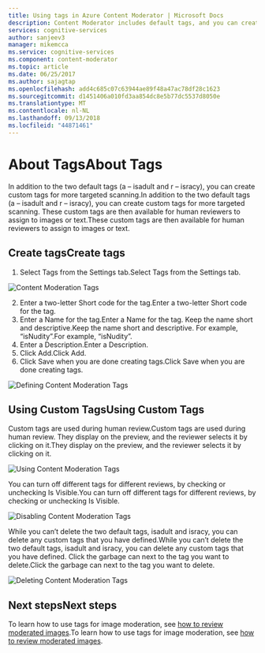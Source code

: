 ```yaml
---
title: Using tags in Azure Content Moderator | Microsoft Docs
description: Content Moderator includes default tags, and you can create custom tags for moderating content specific to your business.
services: cognitive-services
author: sanjeev3
manager: mikemcca
ms.service: cognitive-services
ms.component: content-moderator
ms.topic: article
ms.date: 06/25/2017
ms.author: sajagtap
ms.openlocfilehash: add4c685c07c63944ae89f48a47ac78df28c1623
ms.sourcegitcommit: d1451406a010fd3aa854dc8e5b77dc5537d8050e
ms.translationtype: MT
ms.contentlocale: nl-NL
ms.lasthandoff: 09/13/2018
ms.locfileid: "44871461"
---
```

# <a name="about-tags"></a><span data-ttu-id="5b10b-103">About Tags</span><span class="sxs-lookup"><span data-stu-id="5b10b-103">About Tags</span></span> #

<span data-ttu-id="5b10b-104">In addition to the two default tags (a – isadult and r – isracy), you can create custom tags for more targeted scanning.</span><span class="sxs-lookup"><span data-stu-id="5b10b-104">In addition to the two default tags (a – isadult and r – isracy), you can create custom tags for more targeted scanning.</span></span> <span data-ttu-id="5b10b-105">These custom tags are then available for human reviewers to assign to images or text.</span><span class="sxs-lookup"><span data-stu-id="5b10b-105">These custom tags are then available for human reviewers to assign to images or text.</span></span>

## <a name="create-tags"></a><span data-ttu-id="5b10b-106">Create tags</span><span class="sxs-lookup"><span data-stu-id="5b10b-106">Create tags</span></span> ##

1.  <span data-ttu-id="5b10b-107">Select Tags from the Settings tab.</span><span class="sxs-lookup"><span data-stu-id="5b10b-107">Select Tags from the Settings tab.</span></span>

  ![Content Moderation Tags](images/tags-1.png)

2.  <span data-ttu-id="5b10b-109">Enter a two-letter Short code for the tag.</span><span class="sxs-lookup"><span data-stu-id="5b10b-109">Enter a two-letter Short code for the tag.</span></span>
3.  <span data-ttu-id="5b10b-110">Enter a Name for the tag.</span><span class="sxs-lookup"><span data-stu-id="5b10b-110">Enter a Name for the tag.</span></span> <span data-ttu-id="5b10b-111">Keep the name short and descriptive.</span><span class="sxs-lookup"><span data-stu-id="5b10b-111">Keep the name short and descriptive.</span></span> <span data-ttu-id="5b10b-112">For example, “isNudity”.</span><span class="sxs-lookup"><span data-stu-id="5b10b-112">For example, “isNudity”.</span></span>
4.  <span data-ttu-id="5b10b-113">Enter a Description.</span><span class="sxs-lookup"><span data-stu-id="5b10b-113">Enter a Description.</span></span>
5.  <span data-ttu-id="5b10b-114">Click Add.</span><span class="sxs-lookup"><span data-stu-id="5b10b-114">Click Add.</span></span>
6.  <span data-ttu-id="5b10b-115">Click Save when you are done creating tags.</span><span class="sxs-lookup"><span data-stu-id="5b10b-115">Click Save when you are done creating tags.</span></span>

![Defining Content Moderation Tags](images/tags-2-define.png)

## <a name="using-custom-tags"></a><span data-ttu-id="5b10b-117">Using Custom Tags</span><span class="sxs-lookup"><span data-stu-id="5b10b-117">Using Custom Tags</span></span> ##

<span data-ttu-id="5b10b-118">Custom tags are used during human review.</span><span class="sxs-lookup"><span data-stu-id="5b10b-118">Custom tags are used during human review.</span></span> <span data-ttu-id="5b10b-119">They display on the preview, and the reviewer selects it by clicking on it.</span><span class="sxs-lookup"><span data-stu-id="5b10b-119">They display on the preview, and the reviewer selects it by clicking on it.</span></span>

![Using Content Moderation Tags](images/tags-3-use.png)

<span data-ttu-id="5b10b-121">You can turn off different tags for different reviews, by checking or unchecking Is Visible.</span><span class="sxs-lookup"><span data-stu-id="5b10b-121">You can turn off different tags for different reviews, by checking or unchecking Is Visible.</span></span>
 
![Disabling Content Moderation Tags](images/tags-4-disable.png)

<span data-ttu-id="5b10b-123">While you can’t delete the two default tags, isadult and isracy, you can delete any custom tags that you have defined.</span><span class="sxs-lookup"><span data-stu-id="5b10b-123">While you can’t delete the two default tags, isadult and isracy, you can delete any custom tags that you have defined.</span></span> <span data-ttu-id="5b10b-124">Click the garbage can next to the tag you want to delete.</span><span class="sxs-lookup"><span data-stu-id="5b10b-124">Click the garbage can next to the tag you want to delete.</span></span>

![Deleting Content Moderation Tags](images/tags-5-delete.png)

## <a name="next-steps"></a><span data-ttu-id="5b10b-126">Next steps</span><span class="sxs-lookup"><span data-stu-id="5b10b-126">Next steps</span></span> ##

<span data-ttu-id="5b10b-127">To learn how to use tags for image moderation, see [how to review moderated images](Review-Moderated-Images.md).</span><span class="sxs-lookup"><span data-stu-id="5b10b-127">To learn how to use tags for image moderation, see [how to review moderated images](Review-Moderated-Images.md).</span></span>
